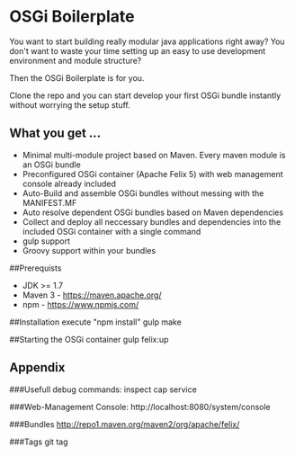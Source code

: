 # OSGi Boilerplate

You want to start building really modular java applications right away? 
You don't want to waste your time setting up an easy to use development environment and module structure?

Then the OSGi Boilerplate is for you.

Clone the repo and you can start develop your first OSGi bundle instantly without worrying the setup stuff.


## What you get ...
* Minimal multi-module project based on Maven. Every maven module is an OSGi bundle
* Preconfigured OSGi container (Apache Felix 5) with web management console already included
* Auto-Build and assemble OSGi bundles without messing with the MANIFEST.MF
* Auto resolve dependent OSGi bundles based on Maven dependencies
* Collect and deploy all neccessary bundles and dependencies into the included OSGi container with a single command
* gulp support
* Groovy support within your bundles

##Prerequists
* JDK >= 1.7
* Maven 3 - https://maven.apache.org/
* npm - https://www.npmjs.com/

##Installation
    execute "npm install"
    gulp make

##Starting the OSGi container
    gulp felix:up


## Appendix

###Usefull debug commands:
    inspect cap service

###Web-Management Console:
    http://localhost:8080/system/console

###Bundles
    http://repo1.maven.org/maven2/org/apache/felix/
    
###Tags
    git tag